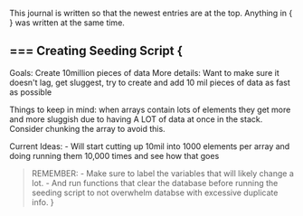 This journal is written so that the newest entries are at the top. Anything in { } was written at the same time.



## === Creating Seeding Script {

  Goals: Create 10million pieces of data
    More details: Want to make sure it doesn't lag, get sluggest, try to create and add 10 mil pieces of data as fast as possible

  Things to keep in mind: when arrays contain lots of elements they get more and more sluggish due to having A LOT of data at once in the stack. Consider chunking the array to avoid this.

  Current Ideas:
    - Will start cutting up 10mil into 1000 elements per array and doing running them 10,000 times and see how that goes

  > REMEMBER:
    - Make sure to label the variables that will likely change a lot.
    - And run functions that clear the database before running the seeding script to not overwhelm databse with excessive duplicate info.
}